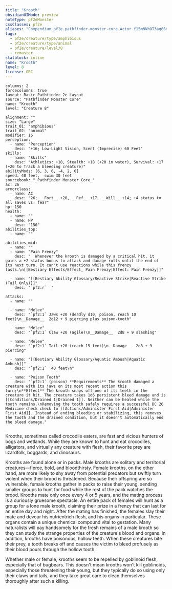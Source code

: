```yaml
---
title: "Krooth"
obsidianUIMode: preview
noteType: pf2eMonster
cssClasses: pf2e
aliases: "Compendium.pf2e.pathfinder-monster-core.Actor.f15mNNhOT3aq66VQ" 
tags:
  - pf2e/creature/type/amphibious
  - pf2e/creature/type/animal
  - pf2e/creature/level/8
  - remaster
statblock: inline
name: "Krooth"
level: 8
license: ORC
---
```


```statblock
columns: 2
forcecolumns: true
layout: Basic Pathfinder 2e Layout
source: "Pathfinder Monster Core"
name: "Krooth"
level: "Creature 8"

alignment: ""
size: "Large"
trait_01: "amphibious"
trait_02: "animal"
modifier: 16
perception:
  - name: "Perception"
    desc: "+16; Low-Light Vision, Scent (Imprecise) 60 Feet"
skills:
  - name: "Skills"
    desc: "Athletics: +18, Stealth: +18 (+20 in water), Survival: +17 (+20 to Track a bleeding creature)"
abilityMods: [6, 3, 6, -4, 2, 0]
speed: 40 feet,  swim 30 feet
sourcebook: "_Pathfinder Monster Core_"
ac: 26
armorclass:
  - name: AC
    desc: "26; __Fort__ +20, __Ref__ +17, __Will__ +14; +4 status to all saves vs. fear"
hp: 150
health:
  - name: ""
  - name: HP
    desc: "150"
abilities_top:
  - name: ""

abilities_mid:
  - name: ""
  - name: "Pain Frenzy"
    desc: "  Whenever the krooth is damaged by a critical hit, it gains a +2 status bonus to attack and damage rolls until the end of its next turn. It can't use reactions while this frenzy lasts.\n[[Bestiary Effects/Effect_ Pain Frenzy|Effect: Pain Frenzy]]"

  - name: "[[Bestiary Ability Glossary/Reactive Strike|Reactive Strike (Tail Only)]]"
    desc: "`pf2:r`  "

attacks:
  - name: ""

  - name: "Melee"
    desc: "`pf2:1` Jaws +20 (deadly d10, poison, reach 10 feet)\n__Damage__  2d12 + 9 piercing plus poison-tooth"

  - name: "Melee"
    desc: "`pf2:1` Claw +20 (agile)\n__Damage__  2d8 + 9 slashing"

  - name: "Melee"
    desc: "`pf2:1` Tail +20 (reach 15 feet)\n__Damage__  2d8 + 9 piercing"

  - name: "[[Bestiary Ability Glossary/Aquatic Ambush|Aquatic Ambush]]"
    desc: "`pf2:1`  40 feet\n"

  - name: "Poison Tooth"
    desc: "`pf2:1` (poison) **Requirements** The krooth damaged a creature with its jaws on its most recent action this turn;\n**Effect** The krooth snaps off one of its teeth in the creature it hit. The creature takes 1d6 persistent bleed damage and is [[Conditions/Drained 1|Drained 1]]. Neither can be healed while the tooth remains.\nRemoving the tooth safely requires a successful DC 26 Medicine check check to [[Actions/Administer First Aid|Administer First Aid]]. Instead of ending bleeding or stabilizing, this removes the tooth and the drained condition, but it doesn't automatically end the bleed damage."
 
```



Krooths, sometimes called crocodile eaters, are fast and vicious hunters of bogs and wetlands. While they are known to hunt and eat crocodiles, alligators, and virtually any creature with flesh, their favorite prey are lizardfolk, boggards, and dinosaurs.

Krooths are found alone or in packs. Male krooths are solitary and territorial creatures—fierce, bold, and bloodthirsty. Female krooths, on the other hand, are more likely to shy away from potential predators but swiftly turn violent when their brood is threatened. Because their offspring are so vulnerable, female krooths gather in packs to raise their young, sending smaller groups to hunt for food while the rest of the pack watches the brood. Krooths mate only once every 4 or 5 years, and the mating process is a curiously gruesome spectacle. An entire pack of females will hunt as a group for a lone male krooth, claiming their prize in a frenzy that can last for an entire day and night. After the mating has finished, the females slay their mate and devour his nutrientrich flesh, and his organs in particular. These organs contain a unique chemical compound vital to gestation. Many naturalists will pay handsomely for the fresh remains of a male krooth so they can study the strange properties of the creature's blood and organs. In addition, krooths have poisonous, hollow teeth. When these creatures bite their prey, a tooth breaks off and causes the victim to bleed profusely as their blood pours through the hollow tooth.

Whether male or female, krooths seem to be repelled by goblinoid flesh, especially that of bugbears. This doesn't mean krooths won't kill goblinoids, especially those threatening their young, but they typically do so using only their claws and tails, and they take great care to clean themselves thoroughly after such a killing.
